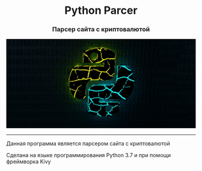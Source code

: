 <h1 align="center">Python Parcer</h1>
<h3 align="center"style>Парсер сайта с криптовалютой</h3>
<p align="center"><img src="Screenshots/source.jpg"></p>

---

Данная программа является парсером сайта с криптовалютой

Сделана на языке программирования Python 3.7 и при помощи фреймворка Kivy
